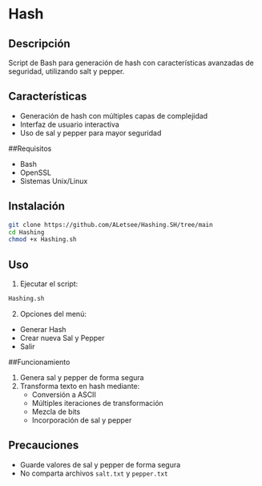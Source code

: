 #  Hash

## Descripción

Script de Bash para generación de hash con características avanzadas de seguridad, utilizando  salt y pepper.

## Características

- Generación de hash con múltiples capas de complejidad
- Interfaz de usuario interactiva
- Uso de sal y pepper para mayor seguridad

##Requisitos

- Bash
- OpenSSL
- Sistemas Unix/Linux

## Instalación

```bash
git clone https://github.com/ALetsee/Hashing.SH/tree/main
cd Hashing
chmod +x Hashing.sh
```

## Uso

1. Ejecutar el script:
```bash
Hashing.sh
```

2. Opciones del menú:
- Generar Hash
- Crear nueva Sal y Pepper
- Salir

##Funcionamiento

1. Genera sal y pepper de forma segura
2. Transforma texto en hash mediante:
   - Conversión a ASCII
   - Múltiples iteraciones de transformación
   - Mezcla de bits
   - Incorporación de sal y pepper

## Precauciones

- Guarde valores de sal y pepper de forma segura
- No comparta archivos `salt.txt` y `pepper.txt`
